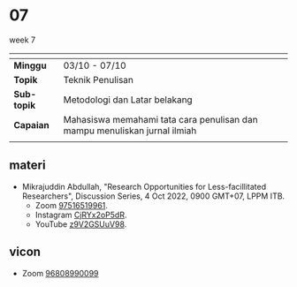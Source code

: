 # 07
week 7

<span> | <span>
:- | :-
**Minggu** | 03/10 - 07/10
**Topik** | Teknik Penulisan
**Sub-topik** | Metodologi dan Latar belakang
**Capaian** | Mahasiswa memahami tata cara penulisan dan mampu menuliskan jurnal ilmiah
||


## materi
+ Mikrajuddin Abdullah, "Research Opportunities for Less-facillitated Researchers", Discussion Series, 4 Oct 2022, 0900 GMT+07, LPPM ITB.
  + Zoom [97516519961](https://itb-ac-id.zoom.us/j/97516519961?pwd=UlhKUXF3dzdMMHEvRXRCYlhwNU9UZz09#success).
  + Instagram [CjRYx2oP5dR](https://www.instagram.com/p/CjRYx2oP5dR/).
  + YouTube [z9V2GSUuV98](https://www.youtube.com/watch?v=z9V2GSUuV98).


## vicon
+ Zoom [96808990099](https://itb-ac-id.zoom.us/j/96808990099?pwd=aUdLdys0dG5EbGxKRmJtanlJM2pRdz09)